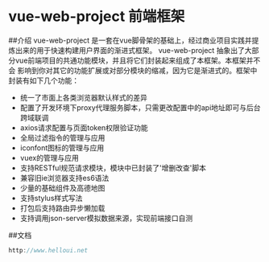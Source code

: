 # vue-web-project 前端框架
##介绍
vue-web-project 是一套在vue脚骨架的基础上，经过商业项目实践并提炼出来的用于快速构建用户界面的渐进式框架。 vue-web-project 抽象出了大部分vue前端项目的共通功能模块，并且将它们封装起来组成了本框架。本框架并不会 影响到你对其它的功能扩展或对部分模块的缩减，因为它是渐进式的。框架中封装有如下几个功能：
- 统一了市面上各类浏览器默认样式的差异
- 配置了开发环境下proxy代理服务脚本，只需更改配置中的api地址即可与后台跨域联调
- axios请求配置与页面token权限验证功能
- 全局过滤指令的管理与应用
- iconfont图标的管理与应用
- vuex的管理与应用
- 支持RESTful规范请求模块，模块中已封装了'增删改查'脚本
- 兼容旧ie浏览器支持es6语法
- 少量的基础组件及高德地图
- 支持stylus样式写法
- 打包后支持路由异步懒加载
- 支持调用json-server模拟数据来源，实现前端接口自测

##文档
```javascript
http://www.helloui.net
```

